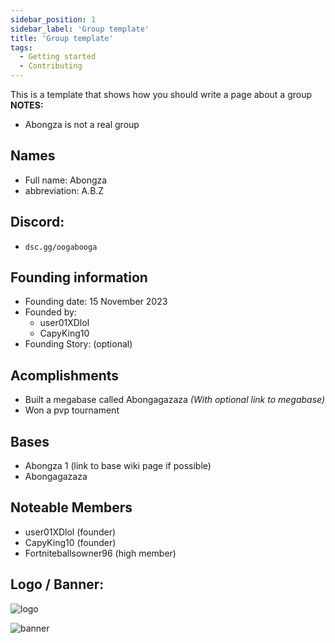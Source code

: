 ```yaml
---
sidebar_position: 1
sidebar_label: 'Group template'
title: 'Group template'
tags:
  - Getting started
  - Contributing
---
```


This is a template that shows how you should write a page about a group
**NOTES:**
* Abongza is not a real group

## Names
* Full name: Abongza
* abbreviation: A.B.Z

## Discord:
* `dsc.gg/oogabooga`

## Founding information
* Founding date: 15 November 2023
* Founded by: 
  * user01XDlol
  * CapyKing10
* Founding Story: (optional)
>

## Acomplishments
- Built a megabase called Abongagazaza *(With optional link to megabase)*
- Won a pvp tournament

## Bases
- Abongza 1 (link to base wiki page if possible)
- Abongagazaza

## Noteable Members
- user01XDlol (founder)
- CapyKing10 (founder)
- Fortniteballsowner96 (high member)

## Logo / Banner:
![logo](../../static/img/groups/Abongza%20(example)/logo.png)

![banner](../../static/img/groups/Abongza%20(example)/banner.png)